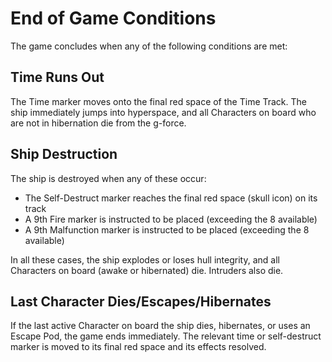 # End of Game Conditions

The game concludes when any of the following conditions are met:

## Time Runs Out
The Time marker moves onto the final red space of the Time Track. The ship immediately jumps into hyperspace, and all Characters on board who are not in hibernation die from the g-force.

## Ship Destruction
The ship is destroyed when any of these occur:
- The Self-Destruct marker reaches the final red space (skull icon) on its track
- A 9th Fire marker is instructed to be placed (exceeding the 8 available)
- A 9th Malfunction marker is instructed to be placed (exceeding the 8 available)

In all these cases, the ship explodes or loses hull integrity, and all Characters on board (awake or hibernated) die. Intruders also die.

## Last Character Dies/Escapes/Hibernates
If the last active Character on board the ship dies, hibernates, or uses an Escape Pod, the game ends immediately. The relevant time or self-destruct marker is moved to its final red space and its effects resolved.